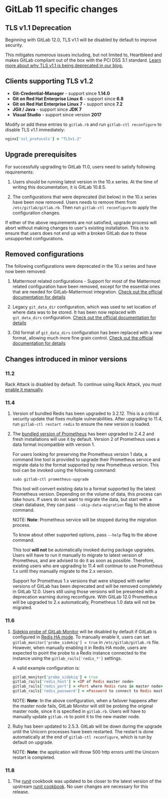 # GitLab 11 specific changes

## TLS v1.1 Deprecation

Beginning with GitLab 12.0, TLS v1.1 will be disabled by default to improve security.

This mitigates numerous issues including, but not limited to, Heartbleed and makes
GitLab compliant out of the box with the PCI DSS 3.1 standard.
[Learn more about why TLS v1.1 is being deprecated in our blog.](https://about.gitlab.com/blog/2018/10/15/gitlab-to-deprecate-older-tls/)

## Clients supporting TLS v1.2

- **Git-Credential-Manager** - support since **1.14.0**
- **Git on Red Hat Enterprise Linux 6** - support since **6.8**
- **Git on Red Hat Enterprise Linux 7** - support since **7.2**
- **JGit / Java** - support since **JDK 7**
- **Visual Studio** - support since version **2017**

Modify or add these entries to `gitlab.rb` and run `gitlab-ctl reconfigure` to disable TLS v1.1 immediately:

```ruby
nginx['ssl_protocols'] = "TLSv1.2"
```

## Upgrade prerequisites

For successfully upgrading to GitLab 11.0, users need to satisfy following
requirements:

1. Users should be running latest version in the 10.x series. At the time of
   writing this documentation, it is GitLab 10.8.5.

1. The configurations that were deprecated (list below) in the 10.x series have
   been now removed. Users needs to remove them from `/etc/gitlab/gitlab.rb`. Then run `gitlab-ctl reconfigure` to apply the configuration changes.

If either of the above requirements are not satisfied, upgrade process will
abort without making changes to user's existing installation. This is to ensure
that users does not end up with a broken GitLab due to these unsupported
configurations.

## Removed configurations

The following configurations were deprecated in the 10.x series and have now
been removed:

1. Mattermost related configurations - Support for most of the Mattermost
   related configuration have been removed, except for the essential ones that
   are needed for GitLab-Mattermost integration. [Check out the official documentation for details](../gitlab-mattermost/README.md#upgrading-gitlab-mattermost-from-versions-prior-to-110)

1. Legacy `git_data_dir` configuration, which was used to set location of where
   data was to be stored. It has been now replaced with `git_data_dirs`
   configuration. [Check out the official documentation for details](../settings/configuration.md#storing-git-data-in-an-alternative-directory)

1. Old format of `git_data_dirs` configuration has been replaced with a new
   format, allowing much more fine grain control. [Check out the official documentation for details](../settings/configuration.md#storing-git-data-in-an-alternative-directory)

## Changes introduced in minor versions

### 11.2

Rack Attack is disabled by default. To continue using Rack Attack, you must [enable it manually](https://docs.gitlab.com/ee/security/rack_attack.html#settings).

### 11.4

1. Version of bundled Redis has been upgraded to 3.2.12. This is a critical
   security update that fixes multiple vulnerabilities. After upgrading to 11.4,
   run `gitlab-ctl restart redis` to ensure the new version is loaded.

1. The [bundled version of Prometheus](https://docs.gitlab.com/ee/administration/monitoring/prometheus/index.html)
   has been upgraded to 2.4.2 and fresh installations will use it by default.
   Version 2 of Prometheus uses a data format incompatible with version 1.

   For users looking for preserving the Prometheus version 1 data, a command
   line tool is provided to upgrade their Prometheus service and migrate data to
   the format supported by new Prometheus version. This tool can be invoked
   using the following command:

   ```shell
   sudo gitlab-ctl prometheus-upgrade
   ```

   This tool will convert existing data to a format supported by the latest
   Prometheus version. Depending on the volume of data, this process can take
   hours. If users do not want to migrate the data, but start with a clean
   database, they can pass `--skip-data-migration` flag to the above command.

   NOTE: **Note**: Prometheus service will be stopped during the migration process.

   To know about other supported options, pass `--help` flag to the above
   command.

   This tool **will not** be automatically invoked during package upgrades.
   Users will have to run it manually to migrate to latest version of
   Prometheus, and are advised to do it as soon as possible. Therefore, existing
   users who are upgrading to 11.4 will continue to use Prometheus 1.x until
   they manually migrate to the 2.x version.

   Support for Prometheus 1.x versions that were shipped with earlier versions
   of GitLab has been deprecated and will be removed completely in GitLab 12.0.
   Users still using those versions will be presented with a deprecation warning
   during reconfigure. With GitLab 12.0 Prometheus will be upgraded to 2.x automatically,
   Prometheus 1.0 data will not be migrated.

### 11.6

1. [Sidekiq probe of GitLab Monitor](https://docs.gitlab.com/ee/administration/monitoring/prometheus/gitlab_exporter.html)
   will be disabled by default if GitLab is configured in [Redis HA mode](https://docs.gitlab.com/ee/administration/high_availability/redis.html).
   To manually enable it, users can set `gitlab_monitor['probe_sidekiq'] = true`
   in `/etc/gitlab/gitlab.rb` file. However, when manually enabling it in Redis
   HA mode, users are expected to point the probe to a Redis instance connected
   to the instance using the `gitlab_rails['redis_*']` settings.

   A valid example configuration is:

   ```ruby
   gitlab_monitor['probe_sidekiq'] = true
   gitlab_rails['redis_host'] = <IP of Redis master node>
   gitlab_rails['redis_port'] = <Port where Redis runs in master node>
   gitlab_rails['redis_password'] = <Password to connect to Redis master>
   ```

   NOTE: **Note**: In the above configuration, when a failover happens after the
   master node fails, GitLab Monitor will still be probing the original master
   node, since it is specified in `gitlab.rb`. Users will have to manually update
   `gitlab.rb` to point it to the new master node.

1. Ruby has been updated to 2.5.3. GitLab will be down during the upgrade until
   the Unicorn processes have been restarted. The restart is done automatically
   at the end of `gitlab-ctl reconfigure`, which is run by default on upgrade.

   NOTE: **Note**: the application will throw 500 http errors until the Unicorn
   restart is completed.

### 11.8

1. The [runit](https://gitlab.com/gitlab-org/omnibus-gitlab/blob/master/files/gitlab-cookbooks/runit) cookbook was updated to be closer to the latest version of the upstream [runit cookbook](https://github.com/chef-cookbooks/runit). No user changes are necessary for this release.
